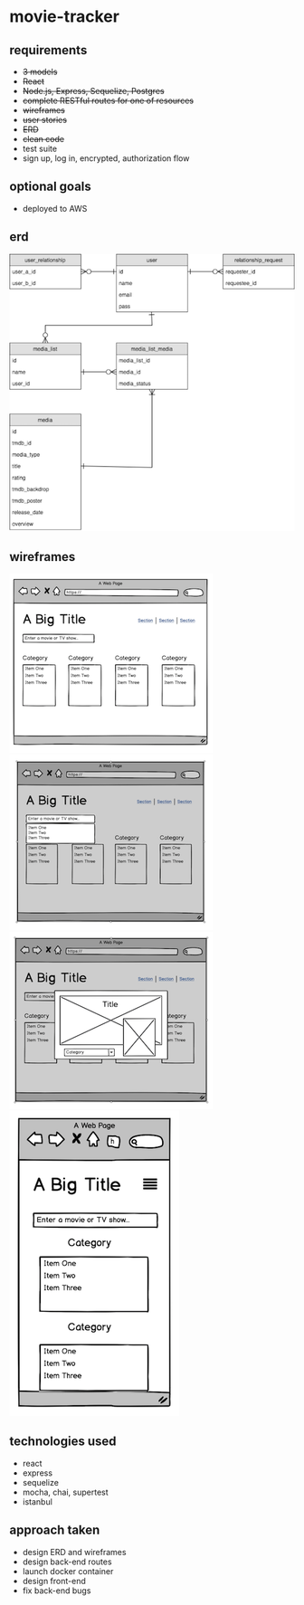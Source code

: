 # movie-tracker

## requirements

- ~~3 models~~
- ~~React~~
- ~~Node.js, Express, Sequelize, Postgres~~
- ~~complete RESTful routes for one of resources~~
- ~~wireframes~~
- ~~user stories~~
- ~~ERD~~
- ~~clean code~~
- test suite
- sign up, log in, encrypted, authorization flow

## optional goals

- deployed to AWS

## erd

![erd](diagrams/erd.png)

## wireframes

![wireframe-1](diagrams/wireframe-1.png)
![wireframe-2](diagrams/wireframe-2.png)
![wireframe-3](diagrams/wireframe-3.png)
![wireframe-4](diagrams/wireframe-4.png)

## technologies used

- react
- express
- sequelize
- mocha, chai, supertest
- istanbul

## approach taken

- design ERD and wireframes
- design back-end routes
- launch docker container
- design front-end
- fix back-end bugs
